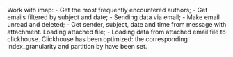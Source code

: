 Work with imap:
    - Get the most frequently encountered authors;
    - Get emails filtered by subject and date; 
    - Sending data via email;
    - Make email unread and deleted;
    - Get sender, subject, date and time from message with attachment. Loading attached file;
    - Loading data from attached email file to clickhouse. Clickhouse has been optimized: the corresponding index_granularity and partition by have been set.

